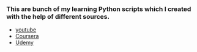 ### This are bunch of my learning Python scripts which I created with the help of different sources.

* [youtube](https://www.youtube.com/c/sentdex/)
* [Coursera](https://www.coursera.org/learn/python)
* [Udemy](https://www.udemy.com/topic/python/)

